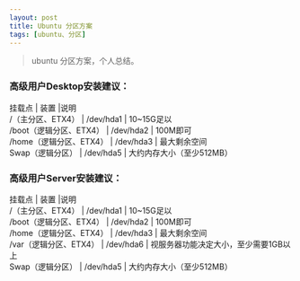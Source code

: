 ```yaml
---
layout: post
title: Ubuntu 分区方案
tags: [ubuntu、分区]
---
```


> ubuntu 分区方案，个人总结。


### 高级用户Desktop安装建议： 
 
挂载点 | 装置 |说明  
/（主分区、ETX4）  |  /dev/hda1 | 10~15G足以  
/boot（逻辑分区、ETX4）  |  /dev/hda2 | 100M即可  
/home（逻辑分区、ETX4）  |  /dev/hda3 | 最大剩余空间  
Swap（逻辑分区）  |  /dev/hda5 | 大约内存大小（至少512MB）  


### 高级用户Server安装建议：  

挂载点 | 装置 |说明  
/（主分区、ETX4）  |  /dev/hda1 | 10~15G足以  
/boot（逻辑分区、ETX4）  |  /dev/hda2 | 100M即可  
/home（逻辑分区、ETX4）  |  /dev/hda3 | 最大剩余空间  
/var（逻辑分区、ETX4）  |  /dev/hda6 | 视服务器功能决定大小，至少需要1GB以上  
Swap（逻辑分区）  |  /dev/hda5 | 大约内存大小（至少512MB）  


